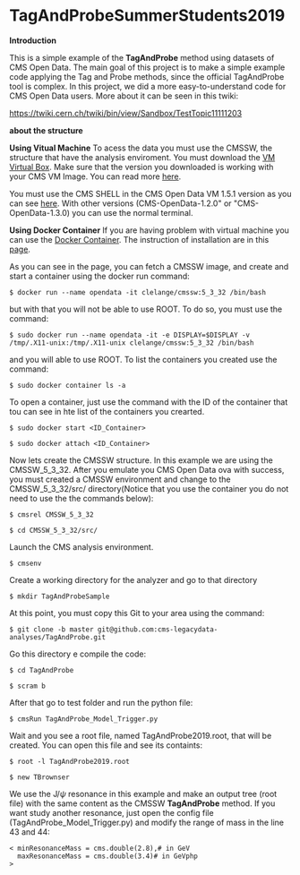 # TagAndProbeSummerStudents2019

**Introduction**

This is a simple example of the **TagAndProbe** method using datasets of CMS Open Data. The main goal of this project is to make a simple example code applying the Tag and Probe methods, since the official TagAndProbe tool is complex. In this project, we did a more easy-to-understand code for CMS Open Data users. More about it can be seen in this twiki:

https://twiki.cern.ch/twiki/bin/view/Sandbox/TestTopic11111203


**about the structure**

**Using Vitual Machine**
To acess the data you must use the CMSSW, the structure that have the analysis enviroment. You must download the [VM Virtual Box](https://www.virtualbox.org/wiki/Download_Old_Builds). Make sure that the version you downloaded is working with your CMS VM Image. You can read more [here](http://opendata-dev.web.cern.ch/docs/cms-virtual-machine-2011).

You must use the CMS SHELL in the CMS Open Data VM 1.5.1 version as you can see [here](http://opendata-dev.web.cern.ch/docs/cms-getting-started-2011). With other versions (CMS-OpenData-1.2.0" or "CMS-OpenData-1.3.0) you can use the normal terminal.


**Using Docker Container**
If you are having problem with virtual machine you can use the [Docker Container](https://www.docker.com/resources/what-container). The instruction of installation are in this [page](https://docs.docker.com/install/).

As you can see in the page, you can fetch a CMSSW image, and create and start a container using the docker run command:

`$ docker run --name opendata -it clelange/cmssw:5_3_32 /bin/bash`

but with that you will not be able to use ROOT. To do so, you must use the command:

`$ sudo docker run --name opendata -it -e DISPLAY=$DISPLAY -v /tmp/.X11-unix:/tmp/.X11-unix clelange/cmssw:5_3_32 /bin/bash`

and you will able to use ROOT. To list the containers you created use the command:

`$ sudo docker container ls -a`

To open a container, just use the command with the ID of the container that tou can see in hte list of the containers you crearted.

`$ sudo docker start <ID_Container>`

`$ sudo docker attach <ID_Container>`

Now lets create the CMSSW structure. In this example we are using the CMSSW_5_3_32. After you emulate you CMS Open Data ova with success, you must created a CMSSW environment and change to the CMSSW_5_3_32/src/ directory(Notice that you use the container you do not need to use the the commands below): 

`$ cmsrel CMSSW_5_3_32`

`$ cd CMSSW_5_3_32/src/`

Launch the CMS analysis environment.

`$ cmsenv`

Create a working directory for the analyzer and go to that directory 

`$ mkdir TagAndProbeSample`

At this point, you must copy this Git to your area using the command:

`$ git clone -b master git@github.com:cms-legacydata-analyses/TagAndProbe.git`

Go this directory e compile the code:

`$ cd TagAndProbe`

`$ scram b`

After that go to test folder and run the python file:

`$ cmsRun TagAndProbe_Model_Trigger.py`

Wait and you see a root file, named TagAndProbe2019.root, that will be created. You can open this file and see its  containts:

`$ root -l TagAndProbe2019.root`

`$ new TBrownser`

We use the J/$\psi$ resonance in this example and make an output tree (root file) with the same content as the CMSSW **TagAndProbe** method. If you want study another resonance, just open the config file (TagAndProbe_Model_Trigger.py) and modify the range of mass in the line 43 and 44:

    < minResonanceMass = cms.double(2.8),# in GeV
      maxResonanceMass = cms.double(3.4)# in GeVphp
    >




	


